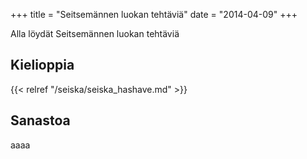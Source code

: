 +++
title = "Seitsemännen luokan tehtäviä"
date = "2014-04-09"
+++

Alla löydät Seitsemännen luokan tehtäviä

## Kielioppia
{{< relref "/seiska/seiska_hashave.md" >}}

## Sanastoa
aaaa
